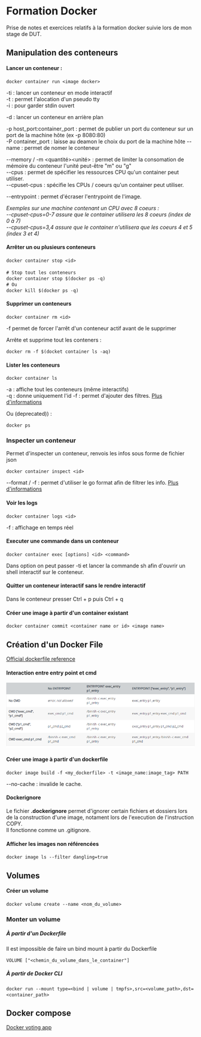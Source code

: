 # Formation Docker

Prise de notes et exercices relatifs à la formation docker suivie lors de mon
stage de DUT.

## Manipulation des conteneurs

#### Lancer un conteneur :

    docker container run <image docker>

-ti : lancer un conteneur en mode interactif  
-t : permet l'alocation d'un pseudo tty  
-i : pour garder stdin ouvert  

-d : lancer un conteneur en arrière plan

-p host_port:container_port : permet de publier un port du conteneur sur un port
de la machine hôte (ex -p 8080:80)  
-P container_port : laisse au deamon le choix du port de la machine hôte
--name : permet de nomer le conteneur

--memory / -m <quantité><unité> : permet de limiter la consomation de mémoire du conteneur l'unité peut-être "m" ou "g"  
--cpus <number> : permet de spécifier les ressources CPU qu'un container peut utiliser.  
--cpuset-cpus : spécifie les CPUs / coeurs qu'un container peut utiliser.

--entrypoint <instructions> : permet d'écraser l'entrypoint de l'image.

*Exemples sur une machine contenant un CPU avec 8 coeurs :  
--cpuset-cpus=0-7 assure que le container utilisera les 8 coeurs (index de 0 à 7)  
--cpuset-cpus=3,4 assure que le container n'utilisera que les coeurs 4 et 5 (index 3 et 4)*

#### Arrêter un ou plusieurs conteneurs

    docker container stop <id>

    # Stop tout les conteneurs
    docker container stop $(docker ps -q)
    # Ou
    docker kill $(docker ps -q)

#### Supprimer un conteneurs

    docker container rm <id>

-f permet de forcer l'arrêt d'un conteneur actif avant de le supprimer

Arrête et supprime tout les conteners :

    docker rm -f $(docket container ls -aq)

#### Lister les conteneurs

    docker container ls

-a : affiche tout les conteneurs (même interactifs)  
-q : donne uniquement l'id
-f : permet d'ajouter des filtres. [Plus d'informations](http://www.tin.org/bin/man.cgi?section=1&topic=docker-container-ls)

Ou (deprecated)) :

    docker ps

### Inspecter un conteneur
Permet d'inspecter un conteneur, renvois les infos sous forme de fichier json

    docker container inspect <id>

--format / -f : permet d'utiliser le go format afin de filtrer les info. [Plus
d'informations](https://docs.docker.com/engine/reference/commandline/inspect/)

#### Voir les logs

    docker container logs <id>

-f : affichage en temps réel

#### Executer une commande dans un conteneur

    docker container exec [options] <id> <command>

Dans option on peut passer -ti et lancer la commande sh afin d'ouvrir un shell
interactif sur le conteneur.

#### Quitter un conteneur interactif sans le rendre interactif

Dans le conteneur presser Ctrl + p puis Ctrl + q

#### Créer une image à partir d'un container existant

    docker container commit <container name or id> <image name>

## Création d'un Docker File

[Official dockerfile reference](https://docs.docker.com/engine/reference/builder/)

#### Interaction entre entry point et cmd
![tableau-entry-cmd](ressources/images/entry_point_interact_cmd.PNG)

#### Créer une image à partir d'un dockerfile

    docker image build -f <my_dockerfile> -t <image_name:image_tag> PATH

--no-cache : invalide le cache.

#### Dockerignore

Le fichier **.dockerignore** permet d'ignorer certain fichiers et dossiers lors
de la construction d'une image, notament lors de l'execution de l'instruction
COPY.  
Il fonctionne comme un .gitignore.

#### Afficher les images non référencées

    docker image ls --filter dangling=true

## Volumes

#### Créer un volume

    docker volume create --name <nom_du_volume>

### Monter un volume

##### À partir d'un Dockerfile
Il est impossible de faire un bind mount à partir du Dockerfile

    VOLUME ["<chemin_du_volume_dans_le_container"]

##### À partir de Docker CLI

    docker run --mount type=<bind | volume | tmpfs>,src=<volume_path>,dst=<container_path>

## Docker compose

[Docker voting app](https://github.com/dockersamples/example-voting-app)
